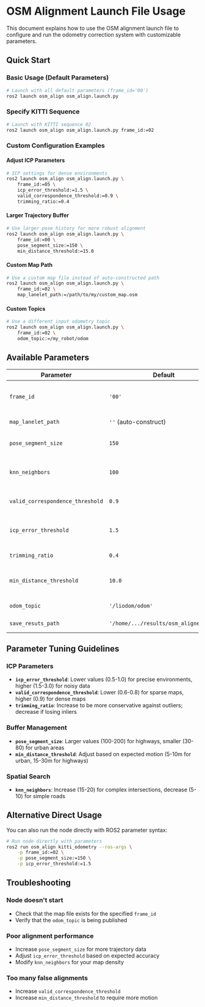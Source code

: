 
# OSM Alignment Launch File Usage

This document explains how to use the OSM alignment launch file to configure and run the odometry correction system with customizable parameters.

## Quick Start

### Basic Usage (Default Parameters)
```bash
# Launch with all default parameters (frame_id='00')
ros2 launch osm_align osm_align.launch.py
```

### Specify KITTI Sequence
```bash
# Launch with KITTI sequence 02
ros2 launch osm_align osm_align.launch.py frame_id:=02
```

### Custom Configuration Examples

#### Adjust ICP Parameters
```bash
# ICP settings for dense environments
ros2 launch osm_align osm_align.launch.py \
    frame_id:=05 \
    icp_error_threshold:=1.5 \
    valid_correspondence_threshold:=0.9 \
    trimming_ratio:=0.4
```

#### Larger Trajectory Buffer
```bash
# Use larger pose history for more robust alignment
ros2 launch osm_align osm_align.launch.py \
    frame_id:=00 \
    pose_segment_size:=150 \
    min_distance_threshold:=15.0
```

#### Custom Map Path
```bash
# Use a custom map file instead of auto-constructed path
ros2 launch osm_align osm_align.launch.py \
    frame_id:=02 \
    map_lanelet_path:=/path/to/my/custom_map.osm
```

#### Custom Topics
```bash
# Use a different input odometry topic
ros2 launch osm_align osm_align.launch.py \
    frame_id:=02 \
    odom_topic:=/my_robot/odom
```

## Available Parameters

| Parameter | Default | Description |
|-----------|---------|-------------|
| `frame_id` | `'00'` | KITTI sequence identifier (e.g., '00', '01', '02', etc.) |
| `map_lanelet_path` | `''` (auto-construct) | Path to OSM lanelet file |
| `pose_segment_size` | `150` | Number of poses in sliding window buffer |
| `knn_neighbors` | `100` | Number of nearest neighbors for KD-tree queries |
| `valid_correspondence_threshold` | `0.9` | Minimum ratio of valid correspondences |
| `icp_error_threshold` | `1.5` | Maximum ICP error for successful alignment |
| `trimming_ratio` | `0.4` | Trimming ratio for robust ICP |
| `min_distance_threshold` | `10.0` | Minimum trajectory distance before alignment |
| `odom_topic` | `'/liodom/odom'` | Input odometry topic name |
| `save_resuts_path` | `'/home/.../results/osm_aligned/...'` | Directory to save results (optional) |

## Parameter Tuning Guidelines

### ICP Parameters
- **`icp_error_threshold`**: Lower values (0.5-1.0) for precise environments, higher (1.5-3.0) for noisy data
- **`valid_correspondence_threshold`**: Lower (0.6-0.8) for sparse maps, higher (0.9) for dense maps
- **`trimming_ratio`**: Increase to be more conservative against outliers; decrease if losing inliers

### Buffer Management
- **`pose_segment_size`**: Larger values (100-200) for highways, smaller (30-80) for urban areas
- **`min_distance_threshold`**: Adjust based on expected motion (5-10m for urban, 15-30m for highways)

### Spatial Search
- **`knn_neighbors`**: Increase (15-20) for complex intersections, decrease (5-10) for simple roads

## Alternative Direct Usage

You can also run the node directly with ROS2 parameter syntax:

```bash
# Run node directly with parameters
ros2 run osm_align kitti_odometry --ros-args \
    -p frame_id:=02 \
    -p pose_segment_size:=150 \
    -p icp_error_threshold:=1.5
```

## Troubleshooting

### Node doesn't start
- Check that the map file exists for the specified `frame_id`
- Verify that the `odom_topic` is being published

### Poor alignment performance  
- Increase `pose_segment_size` for more trajectory data
- Adjust `icp_error_threshold` based on expected accuracy
- Modify `knn_neighbors` for your map density

### Too many false alignments
- Increase `valid_correspondence_threshold` 
- Increase `min_distance_threshold` to require more motion